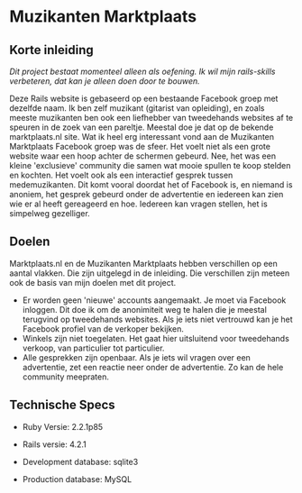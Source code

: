 Muzikanten Marktplaats
======================

Korte inleiding
------------------

*Dit project bestaat momenteel alleen als oefening. Ik wil mijn rails-skills verbeteren, dat kan je alleen doen door te bouwen.*

Deze Rails website is gebaseerd op een bestaande Facebook groep met dezelfde naam. Ik ben zelf muzikant (gitarist van opleiding), en zoals meeste muzikanten ben ook een liefhebber van tweedehands websites af te speuren in de zoek van een pareltje. Meestal doe je dat op de bekende marktplaats.nl site. Wat ik heel erg interessant vond aan de Muzikanten Marktplaats Facebook groep was de sfeer. Het voelt niet als een grote website waar een hoop achter de schermen gebeurd. Nee, het was een kleine 'exclusieve' community die samen wat mooie spullen te koop stelden en kochten. Het voelt ook als een interactief gesprek tussen medemuzikanten. Dit komt vooral doordat het of Facebook is, en niemand is anoniem, het gesprek gebeurd onder de advertentie en iedereen kan zien wie er al heeft gereageerd en hoe. Iedereen kan vragen stellen, het is simpelweg gezelliger.


Doelen
------

Marktplaats.nl en de Muzikanten Marktplaats hebben verschillen op een aantal vlakken. Die zijn uitgelegd in de inleiding. Die verschillen zijn meteen ook de basis van mijn doelen met dit project.

* Er worden geen 'nieuwe' accounts aangemaakt. Je moet via Facebook inloggen. Dit doe ik om de anonimiteit weg te halen die je meestal terugvind op tweedehands websites. Als je iets niet vertrouwd kan je het Facebook profiel van de verkoper bekijken.
* Winkels zijn niet toegelaten. Het gaat hier uitsluitend voor tweedehands verkoop, van particulier tot particulier.
* Alle gesprekken zijn openbaar. Als je iets wil vragen over een advertentie, zet een reactie neer onder de advertentie. Zo kan de hele community meepraten.

Technische Specs
----------------

* Ruby Versie: 2.2.1p85

* Rails versie: 4.2.1

* Development database: sqlite3

* Production database: MySQL
